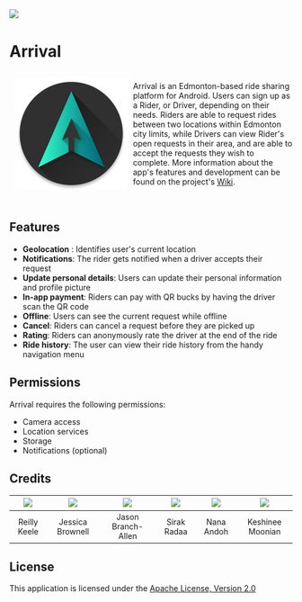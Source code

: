 <img src="https://github.com/CMPUT301W20T07/arrival/blob/photos/doc/Photos/ArrivalLogoBanner-01.png">

# Arrival

<img src=https://github.com/CMPUT301W20T07/arrival/blob/photos/doc/Photos/ArrivalAppIcon4-01.png align="left" width="200" hspace="10" vspace="10">

<br>Arrival is an Edmonton-based ride sharing platform for Android. Users can sign up as a Rider, or Driver, depending on their needs. Riders are able to request rides between two locations within Edmonton city limits, while Drivers can view Rider's open requests in their area, and are able to accept the requests they wish to complete. More information about the app's features and development can be found on the project's [Wiki](https://github.com/CMPUT301W20T07/arrival/wiki).

<br>

## Features
- **Geolocation** : Identifies user's current location <br>
- **Notifications**: The rider gets notified when a driver accepts their request <br>
- **Update personal details**: Users can update their personal information and profile picture <br>
- **In-app payment**: Riders can pay with QR bucks by having the driver scan the QR code <br>
- **Offline**: Users can see the current request while offline <br>
- **Cancel**: Riders can cancel a request before they are picked up <br>
- **Rating**: Riders can anonymously rate the driver at the end of the ride <br>
- **Ride history**: The user can view their ride history from the handy navigation menu <br>

## Permissions
Arrival requires the following permissions: 
- Camera access
- Location services
- Storage
- Notifications (optional) 

## Credits
| [![](https://avatars2.githubusercontent.com/u/54957139?s=460&v=4)](https://github.com/reillykeele) | [![](https://avatars0.githubusercontent.com/u/59150487?s=460&v=4)](https://github.com/JessBrownell) | [![](https://avatars3.githubusercontent.com/u/20142047?s=460&v=4)](https://github.com/jasonexus) | [![](https://avatars2.githubusercontent.com/u/60719924?s=460&v=4)](https://github.com/crazyloco4) | [![](https://avatars0.githubusercontent.com/u/59236774?s=460&v=4)](https://github.com/deadpools-besty) | [![](https://avatars1.githubusercontent.com/u/44715881?s=460&v=4)](https://github.com/KeshineeM) |
| :---: | :---: | :---: | :---: | :---: | :---: |
| Reilly Keele | Jessica Brownell| Jason Branch-Allen| Sirak Radaa| Nana Andoh | Keshinee Moonian|

## License
This application is licensed under the [Apache License, Version 2.0](https://github.com/CMPUT301W20T07/arrival/wiki/Glossary#license)
